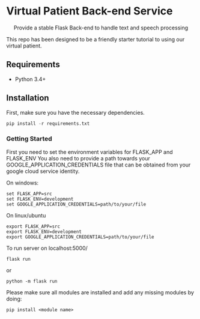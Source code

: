 # Virtual Patient Back-end Service

<p align="center" href="">
  Provide a stable Flask Back-end to handle text and speech processing
</p>

This repo has been designed to be a friendly starter tutorial to using our virtual patient.

## Requirements

* Python 3.4+


## Installation
First, make sure you have the necessary dependencies.

```python
pip install -r requirements.txt
```

### Getting Started

First you need to set the environment variables for FLASK_APP and FLASK_ENV 
You also need to provide a path towards your GOOGLE_APPLICATION_CREDENTIALS file that can be obtained from your google cloud service identity.

On windows:
```
set FLASK_APP=src
set FLASK_ENV=development
set GOOGLE_APPLICATION_CREDENTIALS=path/to/your/file
```
On linux/ubuntu
```
export FLASK_APP=src
export FLASK_ENV=development
export GOOGLE_APPLICATION_CREDENTIALS=path/to/your/file
```

To run server on localhost:5000/
```
flask run
```
or 
```
python -m flask run
```

Please make sure all modules are installed and add any missing modules by doing:
```
pip install <module name>
```
